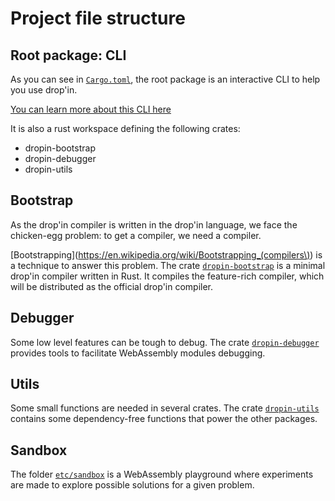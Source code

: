 # Project file structure

## Root package: CLI

As you can see in [`Cargo.toml`](../Cargo.toml), the root package is an
interactive CLI to help you use drop'in.

[You can learn more about this CLI here](CLI.md)

It is also a rust workspace defining the following crates:
- dropin-bootstrap
- dropin-debugger
- dropin-utils

## Bootstrap

As the drop'in compiler is written in the drop'in language, we face the
chicken-egg problem: to get a compiler, we need a compiler.

[Bootstrapping](https://en.wikipedia.org/wiki/Bootstrapping_(compilers\)) is a
technique to answer this problem. The crate 
[`dropin-bootstrap`](../dropin-bootstrap) is a minimal drop'in compiler written
in Rust. It compiles the feature-rich compiler, which will be distributed as
the official drop'in compiler.

## Debugger

Some low level features can be tough to debug. The crate
[`dropin-debugger`](../dropin-debugger) provides tools to facilitate WebAssembly
modules debugging.

## Utils

Some small functions are needed in several crates. The crate
[`dropin-utils`](../dropin-utils) contains some dependency-free functions that
power the other packages.

## Sandbox

The folder [`etc/sandbox`](../etc/sandbox) is a WebAssembly playground where
experiments are made to explore possible solutions for a given problem.
